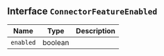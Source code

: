 ## Interface `ConnectorFeatureEnabled`

| Name | Type | Description |
| - | - | - |
| `enabled` | boolean | &nbsp; |

